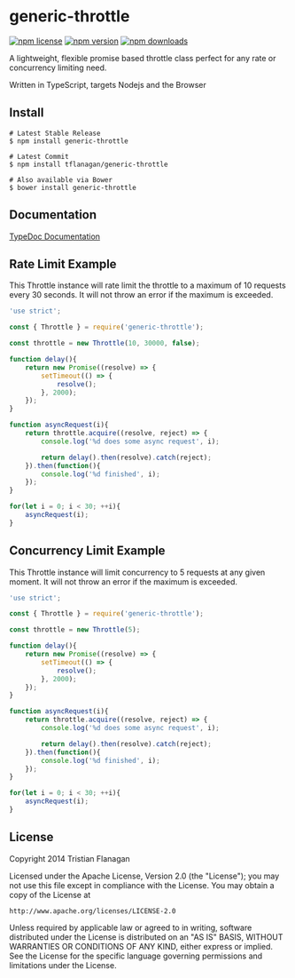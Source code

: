 generic-throttle
==============

[![npm license](https://img.shields.io/npm/l/generic-throttle.svg)](https://www.npmjs.com/package/generic-throttle) [![npm version](https://img.shields.io/npm/v/generic-throttle.svg)](https://www.npmjs.com/package/generic-throttle) [![npm downloads](https://img.shields.io/npm/dm/generic-throttle.svg)](https://www.npmjs.com/package/generic-throttle)

A lightweight, flexible promise based throttle class perfect for any rate or concurrency limiting need.

Written in TypeScript, targets Nodejs and the Browser

Install
-------
```
# Latest Stable Release
$ npm install generic-throttle

# Latest Commit
$ npm install tflanagan/generic-throttle

# Also available via Bower
$ bower install generic-throttle
```

Documentation
-------------

[TypeDoc Documentation](https://tflanagan.github.io/generic-throttle/)

Rate Limit Example
------------------
This Throttle instance will rate limit the throttle to a maximum of 10 requests
every 30 seconds. It will not throw an error if the maximum is exceeded.

```javascript
'use strict';

const { Throttle } = require('generic-throttle');

const throttle = new Throttle(10, 30000, false);

function delay(){
	return new Promise((resolve) => {
		setTimeout(() => {
			resolve();
		}, 2000);
	});
}

function asyncRequest(i){
	return throttle.acquire((resolve, reject) => {
		console.log('%d does some async request', i);

		return delay().then(resolve).catch(reject);
	}).then(function(){
		console.log('%d finished', i);
	});
}

for(let i = 0; i < 30; ++i){
	asyncRequest(i);
}
```

Concurrency Limit Example
-------------------------
This Throttle instance will limit concurrency to 5 requests at any given
moment. It will not throw an error if the maximum is exceeded.

```javascript
'use strict';

const { Throttle } = require('generic-throttle');

const throttle = new Throttle(5);

function delay(){
	return new Promise((resolve) => {
		setTimeout(() => {
			resolve();
		}, 2000);
	});
}

function asyncRequest(i){
	return throttle.acquire((resolve, reject) => {
		console.log('%d does some async request', i);

		return delay().then(resolve).catch(reject);
	}).then(function(){
		console.log('%d finished', i);
	});
}

for(let i = 0; i < 30; ++i){
	asyncRequest(i);
}
```

License
-------
Copyright 2014 Tristian Flanagan

Licensed under the Apache License, Version 2.0 (the "License");
you may not use this file except in compliance with the License.
You may obtain a copy of the License at

    http://www.apache.org/licenses/LICENSE-2.0

Unless required by applicable law or agreed to in writing, software
distributed under the License is distributed on an "AS IS" BASIS,
WITHOUT WARRANTIES OR CONDITIONS OF ANY KIND, either express or implied.
See the License for the specific language governing permissions and
limitations under the License.
